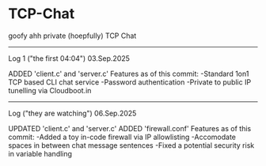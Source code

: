 # TCP-Chat
goofy ahh private (hoepfully) TCP Chat

-------------------------
Log 1 ("the first 04:04")
03.Sep.2025

ADDED 'client.c' and 'server.c'
  Features as of this commit:
      -Standard 1on1 TCP based CLI chat service 
      -Password authentication
      -Private to public IP tunelling via Cloudboot.in

-------------------------
Log ("they are watching")
06.Sep.2025

UPDATED 'client.c' and 'server.c'
ADDED 'firewall.conf'
  Features as of this commit:
      -Added a toy in-code firewall via IP allowlisting
      -Accomodate spaces in between chat message sentences
      -Fixed a potential security risk in variable handling
